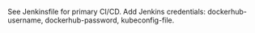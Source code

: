 See Jenkinsfile for primary CI/CD. Add Jenkins credentials: dockerhub-username, dockerhub-password, kubeconfig-file.
